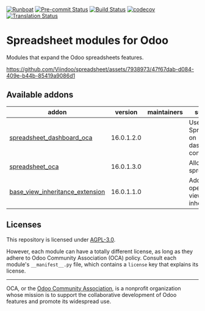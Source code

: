 
[![Runboat](https://img.shields.io/badge/runboat-Try%20me-875A7B.png)](https://runboat.odoo-community.org/builds?repo=OCA/spreadsheet&target_branch=16.0)
[![Pre-commit Status](https://github.com/OCA/spreadsheet/actions/workflows/pre-commit.yml/badge.svg?branch=16.0)](https://github.com/OCA/spreadsheet/actions/workflows/pre-commit.yml?query=branch%3A16.0)
[![Build Status](https://github.com/OCA/spreadsheet/actions/workflows/test.yml/badge.svg?branch=16.0)](https://github.com/OCA/spreadsheet/actions/workflows/test.yml?query=branch%3A16.0)
[![codecov](https://codecov.io/gh/OCA/spreadsheet/branch/16.0/graph/badge.svg)](https://codecov.io/gh/OCA/spreadsheet)
[![Translation Status](https://translation.odoo-community.org/widgets/spreadsheet-16-0/-/svg-badge.svg)](https://translation.odoo-community.org/engage/spreadsheet-16-0/?utm_source=widget)

<!-- /!\ do not modify above this line -->

# Spreadsheet modules for Odoo

Modules that expand the Odoo spreadsheets features.

https://github.com/Viindoo/spreadsheet/assets/7938973/47f67dab-d084-409e-b44b-85419a9086d1

<!-- /!\ do not modify below this line -->

<!-- prettier-ignore-start -->

[//]: # (addons)

Available addons
----------------
addon | version | maintainers | summary
--- | --- | --- | ---
[spreadsheet_dashboard_oca](spreadsheet_dashboard_oca/) | 16.0.1.2.0 |  | Use OCA Spreadsheets on dashboards configuration
[spreadsheet_oca](spreadsheet_oca/) | 16.0.1.3.0 |  | Allow to edit spreadsheets
[base_view_inheritance_extension](base_view_inheritance_extension/) | 16.0.1.1.0 |  | Adds more operators for view inheritance

[//]: # (end addons)

<!-- prettier-ignore-end -->

## Licenses

This repository is licensed under [AGPL-3.0](LICENSE).

However, each module can have a totally different license, as long as they adhere to Odoo Community Association (OCA)
policy. Consult each module's `__manifest__.py` file, which contains a `license` key
that explains its license.

----
OCA, or the [Odoo Community Association](http://odoo-community.org/), is a nonprofit
organization whose mission is to support the collaborative development of Odoo features
and promote its widespread use.
